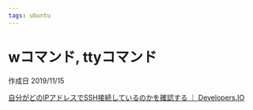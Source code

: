 ```yaml
---
tags: ubuntu
---
```


# wコマンド, ttyコマンド

作成日 2019/11/15

[自分がどのIPアドレスでSSH接続しているのかを確認する ｜ Developers\.IO](https://dev.classmethod.jp/cloud/aws/amazon-linux-2-ssh-ipaddress/)